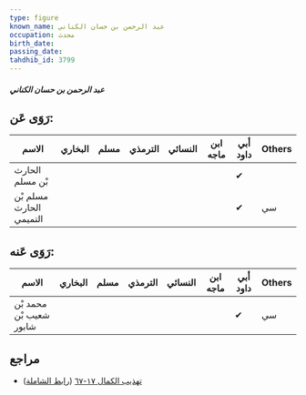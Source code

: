 ```yaml
---
type: figure
known_name: عبد الرحمن بن حسان الكناني
occupation: محدث
birth_date:
passing_date:
tahdhib_id: 3799
---
```

##### عبد الرحمن بن حسان الكناني

## رَوَى عَن:
| الاسم                   | البخاري | مسلم | الترمذي | النسائي | ابن ماجه | أبي داود | Others |
| ----------------------- | ------- | ---- | ------- | ------- | -------- | -------- | ------ |
| الحارث بْن مسلم         |         |      |         |         |          | ✔        |        |
| مسلم بْن الحارث التميمي |         |      |         |         |          | ✔        | سي     |
## رَوَى عَنه:
| الاسم                   | البخاري | مسلم | الترمذي | النسائي | ابن ماجه | أبي داود | Others |
| ----------------------- | ------- | ---- | ------- | ------- | -------- | -------- | ------ |
| محمد بْن شعيب بْن شابور |         |      |         |         |          | ✔        | سي     |
## مراجع
- [تهذيب الكمال ١٧-٦٧](obsidian://open?vault=Tahdhib-al-Kamal&file=Figures/٣٧٩٩-عبد%20الرحمن%20بن%20حسان%20الكناني) ([رابط الشاملة](https://shamela.ws/book/3722/8617))